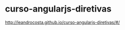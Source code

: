 curso-angularjs-diretivas
=========================

http://leandrocosta.github.io/curso-angularjs-diretivas/#/
